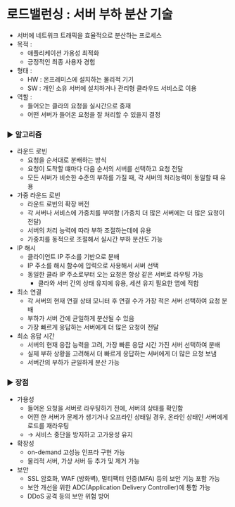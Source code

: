 # 로드밸런싱 : 서버 부하 분산 기술

- 서버에 네트워크 트래픽을 효율적으로 분산하는 프로세스
- 목적 :
  - 애플리케이션 가용성 최적화
  - 긍정적인 최종 사용자 경험
- 형태 :
  - HW : 온프레미스에 설치하는 물리적 기기
  - SW : 개인 소유 서버에 설치하거나 관리형 클라우드 서비스로 이용
- 역할 :
  - 들어오는 클라의 요청을 실시간으로 중재
  - 어떤 서버가 들어온 요청을 잘 처리할 수 있을지 결정

### ▶️ 알고리즘

- 라운드 로빈
  - 요청을 순서대로 분배하는 방식
  - 요청이 도착할 떄마다 다음 순서의 서버를 선택하고 요청 전달
  - 모든 서버가 비슷한 수준의 부하를 가질 때, 각 서버의 처리능력이 동일할 때 유용
- 가중 라운드 로빈
  - 라운드 로빈의 확장 버전
  - 각 서버나 서비스에 가중치를 부여함 (가중치 더 많은 서버에는 더 많은 요청이 전달)
  - 서버의 처리 능력에 따라 부하 조절하는데에 유용
  - 가중치를 동적으로 조절해서 실시간 부하 분산도 가능
- IP 해시
  - 클라이언트 IP 주소를 기반으로 분배
  - IP 주소를 해시 함수에 입력으로 사용해서 서버 선택
  - 동일한 클라 IP 주소로부터 오는 요청은 항상 같은 서버로 라우팅 가능
    - 클라와 서버 간의 상태 유지에 유용, 세션 유지 필요한 앱에 적합
- 최소 연결
  - 각 서버의 현재 연결 상태 모니터 후 연결 수가 가장 적은 서버 선택하여 요청 분배
  - 부하가 서버 간에 균일하게 분산될 수 있음
  - 가장 빠르게 응답하는 서버에게 더 많은 요청이 전달
- 최소 응답 시간
  - 서버의 현재 응잡 능력을 고려, 가장 빠른 응답 시간 가진 서버 선택하여 분배
  - 실제 부하 상황을 고려해서 더 빠르게 응답하는 서버에게 더 많은 요청 보냄
  - 서버간의 부하가 균일하게 분산 가능

### ▶️ 장점

- 가용성
  - 들어온 요청을 서버로 라우팅하기 전에, 서버의 상태를 확인함
  - 어떤 한 서버가 문제가 생기거나 오프라인 상태일 경우, 온라인 상태인 서버에게 로드를 재라우팅
  - → 서비스 중단을 방지하고 고가용성 유지
- 확장성
  - on-demand 고성능 인프라 구현 가능
  - 물리적 서버, 가상 서버 등 추가 및 제거 가능
- 보안
  - SSL 암호화, WAF (방화벽), 멀티팩터 인증(MFA) 등의 보안 기능 포함 가능
  - 보안 개선을 위한 ADC(Application Delivery Controller)에 통합 가능
  - DDoS 공격 등의 보안 위험 방어
